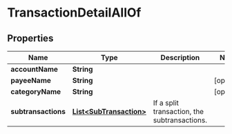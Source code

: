 

# TransactionDetailAllOf


## Properties

| Name | Type | Description | Notes |
|------------ | ------------- | ------------- | -------------|
|**accountName** | **String** |  |  |
|**payeeName** | **String** |  |  [optional] |
|**categoryName** | **String** |  |  [optional] |
|**subtransactions** | [**List&lt;SubTransaction&gt;**](SubTransaction.md) | If a split transaction, the subtransactions. |  |



